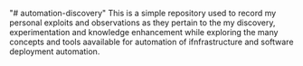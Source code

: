"# automation-discovery" 
This is a simple repository used to record my personal exploits and observations as they pertain to the
my discovery, experimentation and knowledge enhancement while exploring the many concepts and tools aavailable
for automation of ifnfrastructure and software deployment automation. 
